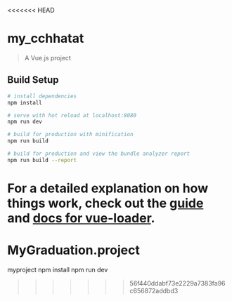 <<<<<<< HEAD
# my_cchhatat

> A Vue.js project

## Build Setup

``` bash
# install dependencies
npm install

# serve with hot reload at localhost:8080
npm run dev

# build for production with minification
npm run build

# build for production and view the bundle analyzer report
npm run build --report
```

For a detailed explanation on how things work, check out the [guide](http://vuejs-templates.github.io/webpack/) and [docs for vue-loader](http://vuejs.github.io/vue-loader).
=======
# MyGraduation.project
myproject
npm install
npm run dev
>>>>>>> 56f440ddabf73e2229a7383fa96c656872addbd3
